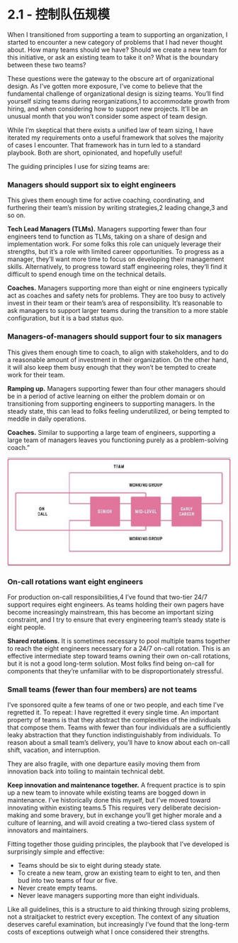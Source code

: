 # 2.1 - 控制队伍规模

When I transitioned from supporting a team to supporting an organization, I started to encounter a new category of problems that I had never thought about. How many teams should we have? Should we create a new team for this initiative, or ask an existing team to take it on? What is the boundary between these two teams?

These questions were the gateway to the obscure art of organizational design. As I’ve gotten more exposure, I’ve come to believe that the fundamental challenge of organizational design is sizing teams. You’ll find yourself sizing teams during reorganizations,1 to accommodate growth from hiring, and when considering how to support new projects. It’ll be an unusual month that you won’t consider some aspect of team design.

While I’m skeptical that there exists a unified law of team sizing, I have iterated my requirements onto a useful framework that solves the majority of cases I encounter. That framework has in turn led to a standard playbook. Both are short, opinionated, and hopefully useful!

The guiding principles I use for sizing teams are:

### Managers should support six to eight engineers

This gives them enough time for active coaching, coordinating, and furthering their team’s mission by writing strategies,2 leading change,3 and so on.

**Tech Lead Managers \(TLMs\).** Managers supporting fewer than four engineers tend to function as TLMs, taking on a share of design and implementation work. For some folks this role can uniquely leverage their strengths, but it’s a role with limited career opportunities. To progress as a manager, they’ll want more time to focus on developing their management skills. Alternatively, to progress toward staff engineering roles, they’ll find it difficult to spend enough time on the technical details.

**Coaches.** Managers supporting more than eight or nine engineers typically act as coaches and safety nets for problems. They are too busy to actively invest in their team or their team’s area of responsibility. It’s reasonable to ask managers to support larger teams during the transition to a more stable configuration, but it is a bad status quo.

### Managers-of-managers should support four to six managers

This gives them enough time to coach, to align with stakeholders, and to do a reasonable amount of investment in their organization. On the other hand, it will also keep them busy enough that they won’t be tempted to create work for their team.

**Ramping up.** Managers supporting fewer than four other managers should be in a period of active learning on either the problem domain or on transitioning from supporting engineers to supporting managers. In the steady state, this can lead to folks feeling underutilized, or being tempted to meddle in daily operations.

**Coaches.** Similar to supporting a large team of engineers, supporting a large team of managers leaves you functioning purely as a problem-solving coach.”

![&#x56FE;2.2 A team composed of two working groups, an on-call rotation, and different tenured engineers.](../.gitbook/assets/image%20%284%29.png)

### On-call rotations want eight engineers

For production on-call responsibilities,4 I’ve found that two-tier 24/7 support requires eight engineers. As teams holding their own pagers have become increasingly mainstream, this has become an important sizing constraint, and I try to ensure that every engineering team’s steady state is eight people.

**Shared rotations.** It is sometimes necessary to pool multiple teams together to reach the eight engineers necessary for a 24/7 on-call rotation. This is an effective intermediate step toward teams owning their own on-call rotations, but it is not a good long-term solution. Most folks find being on-call for components that they’re unfamiliar with to be disproportionately stressful.

### Small teams \(fewer than four members\) are not teams

I’ve sponsored quite a few teams of one or two people, and each time I’ve regretted it. To repeat: I have regretted it every single time. An important property of teams is that they abstract the complexities of the individuals that compose them. Teams with fewer than four individuals are a sufficiently leaky abstraction that they function indistinguishably from individuals. To reason about a small team’s delivery, you’ll have to know about each on-call shift, vacation, and interruption.

They are also fragile, with one departure easily moving them from innovation back into toiling to maintain technical debt.

**Keep innovation and maintenance together.** A frequent practice is to spin up a new team to innovate while existing teams are bogged down in maintenance. I’ve historically done this myself, but I’ve moved toward innovating within existing teams.5 This requires very deliberate decision-making and some bravery, but in exchange you’ll get higher morale and a culture of learning, and will avoid creating a two-tiered class system of innovators and maintainers.

Fitting together those guiding principles, the playbook that I’ve developed is surprisingly simple and effective:

* Teams should be six to eight during steady state. 
* To create a new team, grow an existing team to eight to ten, and then bud into two teams of four or five. 
* Never create empty teams. 
* Never leave managers supporting more than eight individuals. 

Like all guidelines, this is a structure to aid thinking through sizing problems, not a straitjacket to restrict every exception. The context of any situation deserves careful examination, but increasingly I’ve found that the long-term costs of exceptions outweigh what I once considered their strengths.

